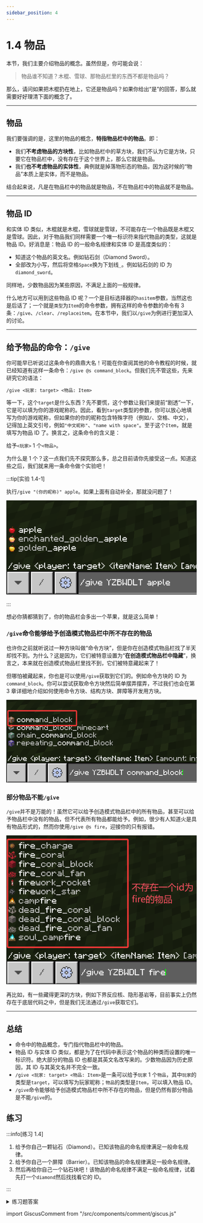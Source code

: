 ```yaml
---
sidebar_position: 4
---
```


# 1.4 物品

本节，我们主要介绍物品的概念。虽然但是，你可能会说：

> 物品谁不知道？木棍、雪球、那物品栏里的东西不都是物品吗？

那么，请问如果把木棍扔在地上，它还是物品吗？如果你给出“是”的回答，那么就需要好好理清下面的概念了。

---

## 物品

我们要强调的是，这里的物品的概念，**特指物品栏中的物品**。即：

- 我们**不考虑物品的方块性**，比如物品栏中的草方块，我们不认为它是方块，只要它在物品栏中，没有存在于这个世界上，那么它就是物品。
- 我们**也不考虑物品的实体性**，典例就是掉落物形态的物品，因为这时候的“物品”本质上是实体，而不是物品。

结合起来说，凡是在物品栏中的物品就是物品，不在物品栏中的物品就不是物品。

---

## 物品 ID

和实体 ID 类似，木棍就是木棍，雪球就是雪球，不可能存在一个物品既是木棍又是雪球。因此，对于物品我们同样需要一个唯一标识符来指代物品的类型，这就是物品 ID。好消息是：物品 ID 的一般命名规律和实体 ID 是高度类似的：

- 知道这个物品的英文名。例如钻石剑（Diamond Sword）。
- 全部改为小写，然后将空格`Space`换为下划线`_`。例如钻石剑的 ID 为`diamond_sword`。

同样地，少数物品因为某些原因，不满足上面的一般规律。

什么地方可以用到这些物品 ID 呢？一个是目标选择器的`hasitem`参数，当然这也是后话了；一个就是`类型`为`Item`的命令参数，拥有这样的命令参数的命令有 3 条：`/give`、`/clear`、`/replaceitem`。在本节中，我们以`/give`为例进行更加深入的讨论。

---

## 给予物品的命令：`/give`

你可能早已听说过这条命令的鼎鼎大名！可能在你查阅其他的命令教程的时候，就已经知道有这样一条命令：`/give @s command_block`。但我们先不管这些，先来研究它的语法：

```text
/give <玩家: target> <物品: Item>
```

等一下，这个`target`是什么东西？先不要慌，这个参数让我们来提前“剧透”一下，它是可以填为你的游戏昵称的。因此，看到`target`类型的参数，你可以放心地填写为你的游戏昵称，但如果你的你的昵称包含特殊字符（例如`/`、空格、中文），记得加上英文引号，例如`"中文昵称"`、`"name with space"`。至于这个`Item`，就是填写为物品 ID 了。换言之，这条命令的含义是：

给予`<玩家>` 1 个`<物品>`。

为什么是 1 个？这一点我们先不探究那么多，总之目前请你先接受这一点。知道这些之后，我们就来用一条命令做个实验吧！

:::tip[实验 1.4-1]

执行`/give "(你的昵称)" apple`。如果上面有自动补全，那就没问题了！

![give](./img/c4_item/give.png)

:::

想必你猜都猜到了，你的物品栏会多出一个苹果，就是这么简单！

### `/give`命令能够给予创造模式物品栏中所不存在的物品

也许你之前就听说过一种方块叫做“命令方块”，但是你在创造模式物品栏找了半天却找不到。为什么？这是因为，它们被特意设置为“**在创造模式物品栏中隐藏**”，换言之，本来就在创造模式物品栏里找不到，它们被特意藏起来了！

但哪怕被藏起来，你也是可以使用`/give`获取到它们的。例如命令方块的 ID 为`command_block`。你可以尝试获取命令方块然后简单摆弄摆弄，不过我们也会在第 3 章详细地介绍如何使用命令方块、结构方块、屏障等开发用方块。

![给予cb](./img/c4_item/give_command_block.png)

### 部分物品不能`/give`

`/give`并不是万能的！虽然它可以给予创造模式物品栏中的所有物品，甚至可以给予物品栏中没有的物品，但不代表所有物品都能给予。例如，很少有人知道火是具有物品形式的，然而你使用`/give @s fire`，迎接你的只有报错。

![无法给予fire](./img/c4_item/give_fire.png)

再比如，有一些藏得更深的方块，例如下界反应核、隐形基岩等，目前事实上仍然存在于底层代码之中，但是我们无法通过`/give`获取它们。

---

## 总结

- 命令中的物品概念，专门指代物品栏中的物品。
- 物品 ID 与实体 ID 类似，都是为了在代码中表示这个物品的种类而设置的唯一标识符。绝大部分的物品 ID 也都是其英文名改写来的。少数物品因为历史原因，其 ID 与其英文名并不完全一致。
- `/give <玩家: target> <物品: Item>`是一条可以给予`玩家` 1 个`物品`，其中`玩家`的类型是`target`，可以填写为玩家昵称；`物品`的类型是`Item`，可以填入物品 ID。
- `/give`命令能够给予创造模式物品栏中所不存在的物品，但是仍然有部分物品是不能`/give`的。

## 练习

:::info[练习 1.4]

1. 给予你自己一颗钻石（Diamond）。已知该物品的命名规律满足一般命名规律。
2. 给予你自己一个屏障（Barrier）。已知该物品的命名规律满足一般命名规律。
3. 然后再给你自己一个钻石块吧！该物品的命名规律不满足一般命名规律，试着先打一个`diamond`然后找找看它的 ID。

:::

<details>

<summary>练习题答案</summary>

1. `/give "你的昵称" diamond`
2. `/give "你的昵称" barrier`
3. `/give "你的昵称" diamond_block`

</details>

import GiscusComment from "/src/components/comment/giscus.js"

<GiscusComment/>
